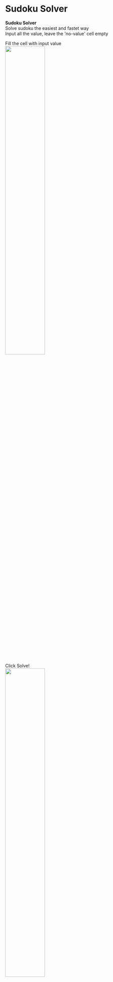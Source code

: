 # Sudoku Solver
**Sudoku Solver**<br>
Solve sudoku the easiest and fastet way<br>
Input all the value, leave the 'no-value' cell empty<br>

Fill the cell with input value<br>
<img src="https://github.com/user-attachments/assets/d2df814c-98c1-4258-9b1d-64d3c1bbbfd7" width=50% height=50%><br>
Click Solve!<br>
<img src="https://github.com/user-attachments/assets/cb8a18d6-7b07-4d7a-beec-a346c543c296" width=50% height=50%><br>
